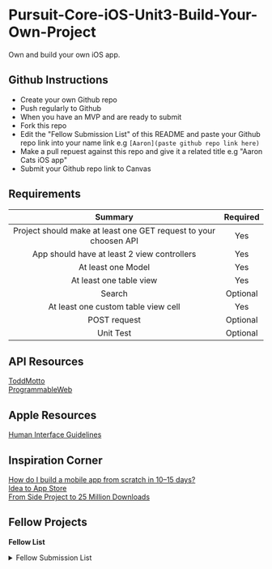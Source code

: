 # Pursuit-Core-iOS-Unit3-Build-Your-Own-Project
Own and build your own iOS app.

## Github Instructions 

- Create your own Github repo
- Push regularly to Github 
- When you have an MVP and are ready to submit
- Fork this repo
- Edit the "Fellow Submission List" of this README and paste your Github repo link
  into your name link e.g ```[Aaron](paste github repo link here)```   
- Make a pull repuest against this repo and give it a related title e.g "Aaron Cats iOS app"
- Submit your Github repo link to Canvas 

## Requirements 


| Summary | Required |
|:----:|:----:|
| Project should make at least one GET request to your choosen API | Yes |
| App should have at least 2 view controllers | Yes |
|  At least one Model | Yes |
| At least one table view | Yes | 
| Search | Optional |
| At least one custom table view cell | Yes | 
| POST request | Optional | 
| Unit Test | Optional | 


## API Resources 

[ToddMotto](https://github.com/toddmotto/public-apis)  
[ProgrammableWeb](https://www.programmableweb.com/apis)  

## Apple Resources 

[Human Interface Guidelines](https://developer.apple.com/design/human-interface-guidelines/ios/overview/themes/)  

## Inspiration Corner 

[How do I build a mobile app from scratch in 10–15 days?](https://www.quora.com/How-do-I-build-a-mobile-app-from-scratch-in-10%E2%80%9315-days-An-iOS-app-is-the-first-priority-followed-by-an-Android-platform-app)   
[Idea to App Store](https://uxdesign.cc/from-idea-to-app-store-building-my-first-ios-app-with-react-native-c64f1ed76fca)       
[From Side Project to 25 Million Downloads](https://medium.com/@codecademy/from-side-project-to-25-million-downloads-9e43c17cc245)     

## Fellow Projects 

**Fellow List**   
<details> 
  <summary>Fellow Submission List</summary> 
  
[Alfredo](https://github.com/AlfredoB212/Unit3-Assignment-2.git)  
[Aaron](https://github.com/AaronCab/API-Project)  
[Alyson](https://github.com/alysonabril/2018holidayProject)  
[Antonio]()  
[Diego](https://github.com/Destrella3/Pursuit-Core-iOS-Unit3-Holiday-Assignment)  
[Biron](https://github.com/BironSu/PokeDex)  
[Ashli](https://github.com/Ashlirankin18/SocialApp.git)  
[Elizabeth](https://github.com/EliPeraza/GhibliMoviesInfo)  
[Genesis]()  
[Ian](https://github.com/IanKBailey/Build-Your-own-Project)  
[Ibraheem]()  
[Jane](https://github.com/janezhu1618/NYCPublicLibraryApp)  
[Jabeen](https://github.com/JabeenCheema/CMProject)  
[Jason](https://github.com/JasonD4/HolidayProject)  
[Jeffrey]()  
[Jevon]()  
[Jian](https://github.com/JianTing-Li/CatLover)  
[Jose]()  
[Kathy](https://github.com/Marte14/YourEnviroment)  
[Joshua](https://github.com/JoshuaViera/RickAndMorty)  
[Kevin]()  
[Leandro](https://github.com/leandrowauters/UFC-Project)  
[Manolova]()  
[Matthew]()  
[Oniel](https://github.com/onielrosario/APIClientAssignment)  
[Nathalie](https://github.com/natmess/API-Project)  
[Matthew](https://github.com/MattHuie/PokemonTCGApp)  
[Olimpia](https://github.com/Olimpia1988/NasaPics)  
[Pritesh](https://github.com/PNadiadhara/DnDSpellTomb)  
[Ramu]()  
[Raymond](https://github.com/Donkemezuo/LiveSoccerUpdateApp)  
[Stephanie](https://github.com/SLRAM/Pursuit-Core-iOS-Build-Your-Own-Project)  
[Tingxin]()  
[Yaz]()  
  
</details> 

